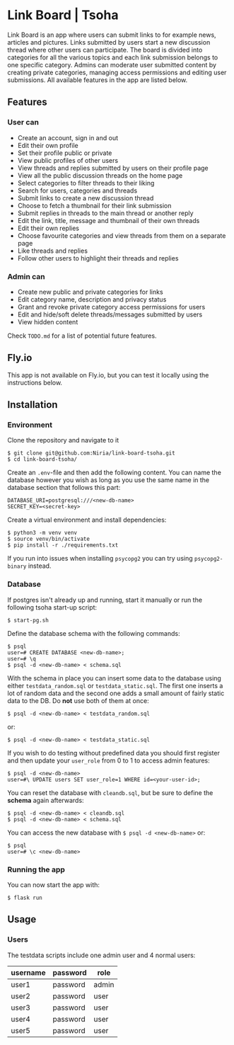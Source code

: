 # Link Board | Tsoha

Link Board is an app where users can submit links to for example news, articles and pictures. Links 
submitted by users start a new discussion thread where other users can participate. The board is 
divided into categories for all the various topics and each link submission belongs to one specific 
category. Admins can moderate user submitted content by creating private categories, managing access
permissions and editing user submissions. All available features in the app are listed below.


## Features

### User can
- Create an account, sign in and out
- Edit their own profile
- Set their profile public or private
- View public profiles of other users
- View threads and replies submitted by users on their profile page
- View all the public discussion threads on the home page
- Select categories to filter threads to their liking
- Search for users, categories and threads
- Submit links to create a new discussion thread
- Choose to fetch a thumbnail for their link submission
- Submit replies in threads to the main thread or another reply
- Edit the link, title, message and thumbnail of their own threads
- Edit their own replies
- Choose favourite categories and view threads from them on a separate page
- Like threads and replies
- Follow other users to highlight their threads and replies

### Admin can
- Create new public and private categories for links
- Edit category name, description and privacy status
- Grant and revoke private category access permissions for users
- Edit and hide/soft delete threads/messages submitted by users
- View hidden content

Check `TODO.md` for a list of potential future features.


## Fly.io
This app is not available on Fly.io, but you can test it locally using the instructions below.

## Installation
### Environment
Clone the repository and navigate to it
```
$ git clone git@github.com:Niria/link-board-tsoha.git
$ cd link-board-tsoha/
```

Create an `.env`-file and then add the following content. You can name the database however you wish as long as you use the same name in the database section that follows this part:
```
DATABASE_URI=postgresql:///<new-db-name>
SECRET_KEY=<secret-key>
```

Create a virtual environment and install dependencies:
```
$ python3 -m venv venv
$ source venv/bin/activate
$ pip install -r ./requirements.txt
```
If you run into issues when installing `psycopg2` you can try using `psycopg2-binary` instead.


### Database
If postgres isn't already up and running, start it manually or run the following tsoha start-up script:
```
$ start-pg.sh
```

Define the database schema with the following commands:
```
$ psql
user=# CREATE DATABASE <new-db-name>;
user=# \q
$ psql -d <new-db-name> < schema.sql
```

With the schema in place you can insert some data to the database using either `testdata_random.sql` or `testdata_static.sql`. The first one inserts a lot of random data and the second one adds a small amount of fairly static data to the DB. Do **not** use both of them at once:
```
$ psql -d <new-db-name> < testdata_random.sql
```
or:
```
$ psql -d <new-db-name> < testdata_static.sql
```

If you wish to do testing without predefined data you should first register and then update your `user_role` from 0 to 1 to access admin features:
```
$ psql -d <new-db-name> 
user=#\ UPDATE users SET user_role=1 WHERE id=<your-user-id>;
```


You can reset the database with `cleandb.sql`, but be sure to define the **schema** again afterwards:
```
$ psql -d <new-db-name> < cleandb.sql
$ psql -d <new-db-name> < schema.sql
```

You can access the new database with `$ psql -d <new-db-name>` or:
```
$ psql
user=# \c <new-db-name>
```


### Running the app

You can now start the app with:
```
$ flask run
```

## Usage

### Users
The testdata scripts include one admin user and 4 normal users:

| username | password | role  |
|----------|----------|-------|
| user1    | password | admin | 
| user2    | password | user  |
| user3    | password | user  |
| user4    | password | user  |
| user5    | password | user  |
